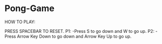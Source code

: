 # Pong-Game
HOW TO PLAY:


PRESS SPACEBAR TO RESET.
P1:
-Press S to go down and W to go up.
P2:
-Press Arrow Key Down to go down and Arrow Key Up to go up.

